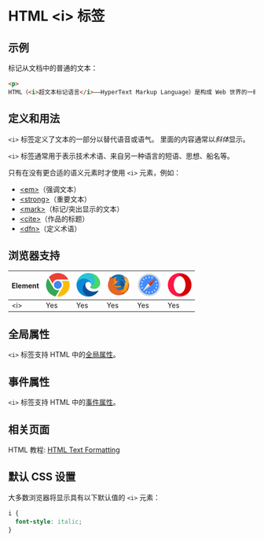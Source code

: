 HTML \<i> 标签
===

## 示例

标记从文档中的普通的文本：

```html idoc:preview:iframe
<p>
HTML（<i>超文本标记语言</i>——HyperText Markup Language）是构成 Web 世界的一砖一瓦。它定义了网页内容的含义和结构。除 <i>HTML</i> 以外的其它技术则通常用来描述一个网页的表现与展示效果（如 <i>CSS</i>），或功能与行为（如 <i>JavaScript</i>）</p>
```
<!--rehype:style=min-height: 120px;-->

## 定义和用法

`<i>` 标签定义了文本的一部分以替代语音或语气。 里面的内容通常以*斜体*显示。

`<i>` 标签通常用于表示技术术语、来自另一种语言的短语、思想、船名等。

只有在没有更合适的语义元素时才使用 `<i>` 元素，例如：

* [\<em>](./em.md)（强调文本）
* [\<strong>](./strong.md)（重要文本）
* [\<mark>](./mark.md)（标记/突出显示的文本）
* [\<cite>](./cite.md)（作品的标题）
* [\<dfn>](./dfn.md)（定义术语）

## 浏览器支持

| Element | ![chrome][1] | ![edge][2] | ![firefox][3] | ![safari][4] | ![opera][5] |
| ------- | --- | --- | --- | --- | --- |
| \<i>    | Yes | Yes | Yes | Yes | Yes |
<!--rehype:style=width: 100%; display: inline-table;-->

## 全局属性

`<i>` 标签支持 HTML 中的[全局属性](../reference/standardattributes.md)。


## 事件属性

`<i>` 标签支持 HTML 中的[事件属性](../reference/eventattributes.md)。

## 相关页面

HTML 教程: [HTML Text Formatting](../tutorial/formatting.md)

## 默认 CSS 设置

大多数浏览器将显示具有以下默认值的 `<i>` 元素：

```css
i {
  font-style: italic;
}
```

[1]: ../assets/chrome.svg
[2]: ../assets/edge.svg
[3]: ../assets/firefox.svg
[4]: ../assets/safari.svg
[5]: ../assets/opera.svg